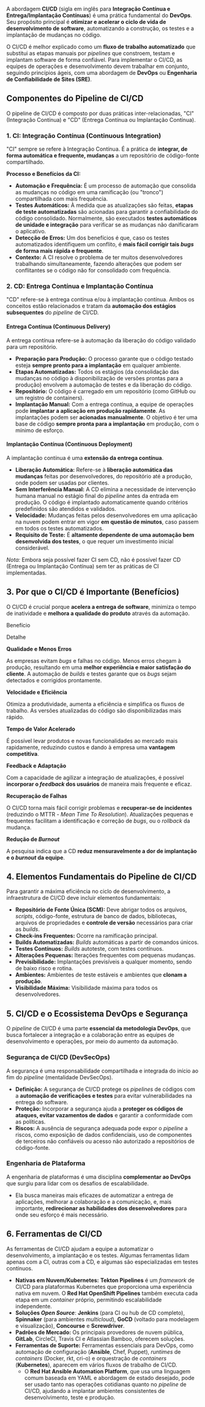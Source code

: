 A abordagem **CI/CD** (sigla em inglês para **Integração Contínua e Entrega/Implantação Contínuas**) é uma prática fundamental do **DevOps**. Seu propósito principal é **otimizar e acelerar o ciclo de vida de desenvolvimento de software**, automatizando a construção, os testes e a implantação de mudanças no código.

O CI/CD é melhor explicado como um **fluxo de trabalho automatizado** que substitui as etapas manuais por _pipelines_ que constroem, testam e implantam software de forma confiável. Para implementar o CI/CD, as equipes de operações e desenvolvimento devem trabalhar em conjunto, seguindo princípios ágeis, com uma abordagem de **DevOps** ou **Engenharia de Confiabilidade de Sites (SRE)**.

## Componentes do Pipeline de CI/CD

O pipeline de CI/CD é composto por duas práticas inter-relacionadas, "CI" (Integração Contínua) e "CD" (Entrega Contínua ou Implantação Contínua).

### 1. CI: Integração Contínua (Continuous Integration)

"CI" sempre se refere à Integração Contínua. É a prática de **integrar, de forma automática e frequente, mudanças** a um repositório de código-fonte compartilhado.

**Processo e Benefícios da CI:**

-   **Automação e Frequência:** É um processo de automação que consolida as mudanças no código em uma ramificação (ou "tronco") compartilhada com mais frequência.
-   **Testes Automáticos:** À medida que as atualizações são feitas, **etapas de teste automatizadas** são acionadas para garantir a confiabilidade do código consolidado. Normalmente, são executados **testes automáticos de unidade e integração** para verificar se as mudanças não danificaram o aplicativo.
-   **Detecção de Erros:** Um dos benefícios é que, caso os testes automatizados identifiquem um conflito, é **mais fácil corrigir tais _bugs_ de forma mais rápida e frequente**.
-   **Contexto:** A CI resolve o problema de ter muitos desenvolvedores trabalhando simultaneamente, fazendo alterações que podem ser conflitantes se o código não for consolidado com frequência.

### 2. CD: Entrega Contínua e Implantação Contínua

"CD" refere-se à entrega contínua e/ou à implantação contínua. Ambos os conceitos estão relacionados e tratam da **automação dos estágios subsequentes** do _pipeline_ de CI/CD.

#### Entrega Contínua (Continuous Delivery)

A entrega contínua refere-se à automação da liberação do código validado para um repositório.

-   **Preparação para Produção:** O processo garante que o código testado esteja **sempre pronto para a implantação** em qualquer ambiente.
-   **Etapas Automatizadas:** Todos os estágios (da consolidação das mudanças no código à disponibilização de versões prontas para a produção) envolvem a automação de testes e da liberação do código.
-   **Repositório:** O código é carregado em um repositório (como GitHub ou um registro de containers).
-   **Implantação Manual:** Com a entrega contínua, a equipe de operações pode **implantar a aplicação em produção rapidamente**. As implantações podem ser **acionadas manualmente**. O objetivo é ter uma base de código **sempre pronta para a implantação** em produção, com o mínimo de esforço.

#### Implantação Contínua (Continuous Deployment)

A implantação contínua é uma **extensão da entrega contínua**.

-   **Liberação Automática:** Refere-se à **liberação automática das mudanças** feitas por desenvolvedores, do repositório até a produção, onde podem ser usadas por clientes.
-   **Sem Interferência Manual:** A CD elimina a necessidade de intervenção humana manual no estágio final do _pipeline_ antes da entrada em produção. O código é implantado automaticamente quando critérios predefinidos são atendidos e validados.
-   **Velocidade:** Mudanças feitas pelos desenvolvedores em uma aplicação na nuvem podem entrar em vigor **em questão de minutos**, caso passem em todos os testes automatizados.
-   **Requisito de Teste:** É **altamente dependente de uma automação bem desenvolvida dos testes**, o que requer um investimento inicial considerável.

_Nota:_ Embora seja possível fazer CI sem CD, não é possível fazer CD (Entrega ou Implantação Contínua) sem ter as práticas de CI implementadas.

## 3. Por que o CI/CD é Importante (Benefícios)

O CI/CD é crucial porque **acelera a entrega de software**, minimiza o tempo de inatividade e **melhora a qualidade do produto** através da automação.

Benefício

Detalhe

**Qualidade e Menos Erros**

As empresas evitam _bugs_ e falhas no código. Menos erros chegam à produção, resultando em uma **melhor experiência e maior satisfação do cliente**. A automação de _builds_ e testes garante que os _bugs_ sejam detectados e corrigidos prontamente.

**Velocidade e Eficiência**

Otimiza a produtividade, aumenta a eficiência e simplifica os fluxos de trabalho. As versões atualizadas do código são disponibilizadas mais rápido.

**Tempo de Valor Acelerado**

É possível levar produtos e novas funcionalidades ao mercado mais rapidamente, reduzindo custos e dando à empresa uma **vantagem competitiva**.

**Feedback e Adaptação**

Com a capacidade de agilizar a integração de atualizações, é possível **incorporar o _feedback_ dos usuários** de maneira mais frequente e eficaz.

**Recuperação de Falhas**

O CI/CD torna mais fácil corrigir problemas e **recuperar-se de incidentes** (reduzindo o MTTR - _Mean Time To Resolution_). Atualizações pequenas e frequentes facilitam a identificação e correção de _bugs_, ou o _rollback_ da mudança.

**Redução de _Burnout_**

A pesquisa indica que a CD **reduz mensuravelmente a dor de implantação e o _burnout_ da equipe**.

## 4. Elementos Fundamentais do Pipeline de CI/CD

Para garantir a máxima eficiência no ciclo de desenvolvimento, a infraestrutura de CI/CD deve incluir elementos fundamentais:

-   **Repositório de Fonte Única (SCM):** Deve abrigar todos os arquivos, _scripts_, código-fonte, estrutura de banco de dados, bibliotecas, arquivos de propriedades e **controle de versão** necessários para criar as _builds_.
-   **Check-ins Frequentes:** Ocorre na ramificação principal.
-   **Builds Automatizadas:** _Builds_ automáticas a partir de comandos únicos.
-   **Testes Contínuos:** _Builds_ autoteste, com testes contínuos.
-   **Alterações Pequenas:** Iterações frequentes com pequenas mudanças.
-   **Previsibilidade:** Implantações previsíveis a qualquer momento, sendo de baixo risco e rotina.
-   **Ambientes:** Ambientes de teste estáveis e ambientes que **clonam a produção**.
-   **Visibilidade Máxima:** Visibilidade máxima para todos os desenvolvedores.

## 5. CI/CD e o Ecossistema DevOps e Segurança

O _pipeline_ de CI/CD é uma parte **essencial da metodologia DevOps**, que busca fortalecer a integração e a colaboração entre as equipes de desenvolvimento e operações, por meio do aumento da automação.

### Segurança de CI/CD (DevSecOps)

A segurança é uma responsabilidade compartilhada e integrada do início ao fim do _pipeline_ (mentalidade DevSecOps).

-   **Definição:** A segurança de CI/CD protege os _pipelines_ de códigos com a **automação de verificações e testes** para evitar vulnerabilidades na entrega do software.
-   **Proteção:** Incorporar a segurança ajuda a **proteger os códigos de ataques, evitar vazamentos de dados** e garantir a conformidade com as políticas.
-   **Riscos:** A ausência de segurança adequada pode expor o _pipeline_ a riscos, como exposição de dados confidenciais, uso de componentes de terceiros não confiáveis ou acesso não autorizado a repositórios de código-fonte.

### Engenharia de Plataforma

A engenharia de plataformas é uma disciplina **complementar ao DevOps** que surgiu para lidar com os desafios de escalabilidade.

-   Ela busca maneiras mais eficazes de automatizar a entrega de aplicações, melhorar a colaboração e a comunicação, e, mais importante, **redirecionar as habilidades dos desenvolvedores** para onde seu esforço é mais necessário.

## 6. Ferramentas de CI/CD

As ferramentas de CI/CD ajudam a equipe a automatizar o desenvolvimento, a implantação e os testes. Algumas ferramentas lidam apenas com a CI, outras com a CD, e algumas são especializadas em testes contínuos.

-   **Nativas em Nuvem/Kubernetes:** **Tekton Pipelines** é um _framework_ de CI/CD para plataformas Kubernetes que proporciona uma experiência nativa em nuvem. O **Red Hat OpenShift Pipelines** também executa cada etapa em um _container_ próprio, permitindo escalabilidade independente.
-   **Soluções _Open Source_**: **Jenkins** (para CI ou hub de CD completo), **Spinnaker** (para ambientes _multicloud_), **GoCD** (voltado para modelagem e visualização), **Concourse** e **Screwdriver**.
-   **Padrões de Mercado:** Os principais provedores de nuvem pública, **GitLab**, CircleCI, Travis CI e Atlassian Bamboo, oferecem soluções.
-   **Ferramentas de Suporte:** Ferramentas essenciais para DevOps, como automação de configuração (**Ansible**, Chef, Puppet), _runtimes_ de _containers_ (Docker, rkt, cri-o) e orquestração de _containers_ (**Kubernetes**), aparecem em vários fluxos de trabalho de CI/CD.
    -   O **Red Hat Ansible Automation Platform**, que usa uma linguagem comum baseada em YAML e abordagem de estado desejado, pode ser usado tanto nas operações cotidianas quanto no _pipeline_ de CI/CD, ajudando a implantar ambientes consistentes de desenvolvimento, teste e produção.